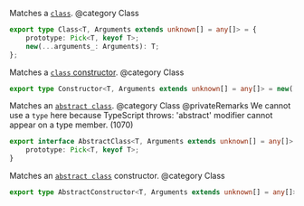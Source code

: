 Matches a [`class`](https://developer.mozilla.org/en-US/docs/Web/JavaScript/Reference/Classes).
@category Class

``` typescript
export type Class<T, Arguments extends unknown[] = any[]> = {
    prototype: Pick<T, keyof T>;
    new(...arguments_: Arguments): T;
};
```

Matches a [`class` constructor](https://developer.mozilla.org/en-US/docs/Web/JavaScript/Reference/Classes).
@category Class

``` typescript
export type Constructor<T, Arguments extends unknown[] = any[]> = new(...arguments_: Arguments) => T;
```

Matches an [`abstract class`](https://www.typescriptlang.org/docs/handbook/2/classes.html#abstract-classes-and-members).
@category Class
@privateRemarks
We cannot use a `type` here because TypeScript throws: 'abstract' modifier cannot appear on a type member. (1070)

``` typescript
export interface AbstractClass<T, Arguments extends unknown[] = any[]> extends AbstractConstructor<T, Arguments> {
    prototype: Pick<T, keyof T>;
}
```

Matches an [`abstract class`](https://www.typescriptlang.org/docs/handbook/release-notes/typescript-4-2.html#abstract-construct-signatures) constructor.
@category Class

``` typescript
export type AbstractConstructor<T, Arguments extends unknown[] = any[]> = abstract new(...arguments_: Arguments) => T;
```